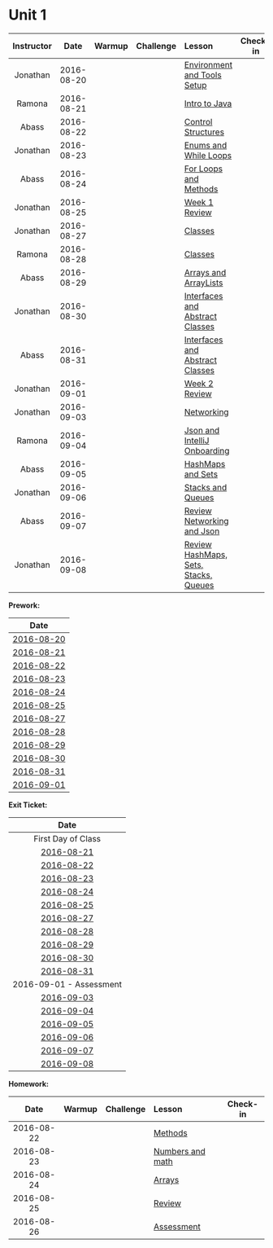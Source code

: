 # Unit 1

|Instructor |  Date      |Warmup|Challenge| Lesson |Check-in|
|:----------:|:----------:|:--------:|:--:|:--|:--:|
|Jonathan| 2016-08-20 ||| [Environment and Tools Setup](lessons/env-and-tools)||
|Ramona| 2016-08-21 ||| [Intro to Java](lessons/intro-to-java)||
|Abass| 2016-08-22 ||| [Control Structures](lessons/control-structures) ||
|Jonathan| 2016-08-23 ||| [Enums and While Loops](lessons/enums-while) ||
|Abass| 2016-08-24 ||| [For Loops and Methods](lessons/for-loops)||
|Jonathan| 2016-08-25 ||| [Week 1 Review](lessons/week-1-review)||
|Jonathan| 2016-08-27 ||| [Classes](lessons/classes-part1)||
|Ramona| 2016-08-28 ||| [Classes](lessons/classes-part2)||
|Abass| 2016-08-29 ||| [Arrays and ArrayLists](lessons/arrays-arraylists) ||
|Jonathan| 2016-08-30 ||| [Interfaces and Abstract Classes](lessons/interfaces-abstract-part1) ||
|Abass| 2016-08-31 ||| [Interfaces and Abstract Classes](lessons/interfaces-abstract-part2)||
|Jonathan| 2016-09-01 ||| [Week 2 Review](lessons/week2-review)||
|Jonathan| 2016-09-03 ||| [Networking](lessons/networking)||
|Ramona| 2016-09-04 ||| [Json and IntelliJ Onboarding](lessons/json-and-intellij)||
|Abass| 2016-09-05 ||| [HashMaps and Sets](lessons/hashmaps-and-sets)||
|Jonathan| 2016-09-06 ||| [Stacks and Queues](lessons/stacks-and-queues)||
|Abass| 2016-09-07 ||| [Review Networking and Json](lessons/week3-review-part1)||
|Jonathan| 2016-09-08 ||| [Review HashMaps, Sets, Stacks, Queues](lessons/week3-review-part2)||

**Prework:**

|Date|
|:----------:|
| [2016-08-20]() |
| [2016-08-21](pre-work/08-21-2016-prework.md) |
| [2016-08-22](pre-work/08-22-2016-prework.md) |
| [2016-08-23](pre-work/08-23-2016-prework.md) |
| [2016-08-24](pre-work/08-24-2016-prework.md) |
| [2016-08-25](pre-work/08-25-2016-prework.md) |
| [2016-08-27](pre-work/08-27-2016-prework.md) |
| [2016-08-28](pre-work/08-28-2016-prework.md) |
| [2016-08-29](pre-work/08-29-2016-prework.md) |
| [2016-08-30](pre-work/08-30-2016-prework.md) |
| [2016-08-31](pre-work/08-31-2016-prework.md) |
| [2016-09-01](pre-work/09-01-2016-prework.md) |


**Exit Ticket:**

|Date|
|:----------:|
|First Day of Class|
|[2016-08-21](https://docs.google.com/a/c4q.nyc/forms/d/1k5_otHg_g2IDzgzbdxEBKsd-U47z717lvOO2rB38DQQ/)|
|[2016-08-22]()|
|[2016-08-23](https://docs.google.com/a/c4q.nyc/forms/d/1rWEIwPbYE_by4cZ9lR55XgBdCrTQ5WXTlTIumLangqg/)|
|[2016-08-24](#)|
|[2016-08-25](https://docs.google.com/a/c4q.nyc/forms/d/1on3XlIN13ebCltZLhFo2PvjIubcjT3jGiScM6xB_84Y/)|
|[2016-08-27](https://docs.google.com/a/c4q.nyc/forms/d/11COt3riU8L1ZDUDuL2CRAmkgfjZgD4mUwtboHTeqOew/)|
|[2016-08-28](https://docs.google.com/a/c4q.nyc/forms/d/1X6gOZC-MF-dvjr8XlDHCEJd3TAuxOUmjQvP8bYN4z6k/)|
|[2016-08-29](#)|
|[2016-08-30](https://docs.google.com/a/c4q.nyc/forms/d/10RM7gpoXMXl0-C-O8p3p6oE9LatKYOqHeet0pNk91yw/)|
|[2016-08-31](#)|
|2016-09-01 - Assessment|
|[2016-09-03](#)|
|[2016-09-04](https://docs.google.com/a/c4q.nyc/forms/d/1HWVUqs7dGH61BHoQQE_sNUcQJPUPzhBrrNJF4moeDo4/)|
|[2016-09-05](#)|
|[2016-09-06](#)|
|[2016-09-07](#)|
|[2016-09-08](#)|


**Homework:**

|  Date      |Warmup|Challenge| Lesson |Check-in|
|:----------:|:--------:|:--:|:--|:--:|
| 2016-08-22 ||| [Methods](lessons/functions-intro) ||
| 2016-08-23 ||| [Numbers and math](lessons/numbers-and-math) ||
| 2016-08-24 ||| [Arrays](lessons/arrays) ||
| 2016-08-25 ||| [Review](lessons/basic-java-review) ||
| 2016-08-26 ||| [Assessment]() | &nbsp; |

